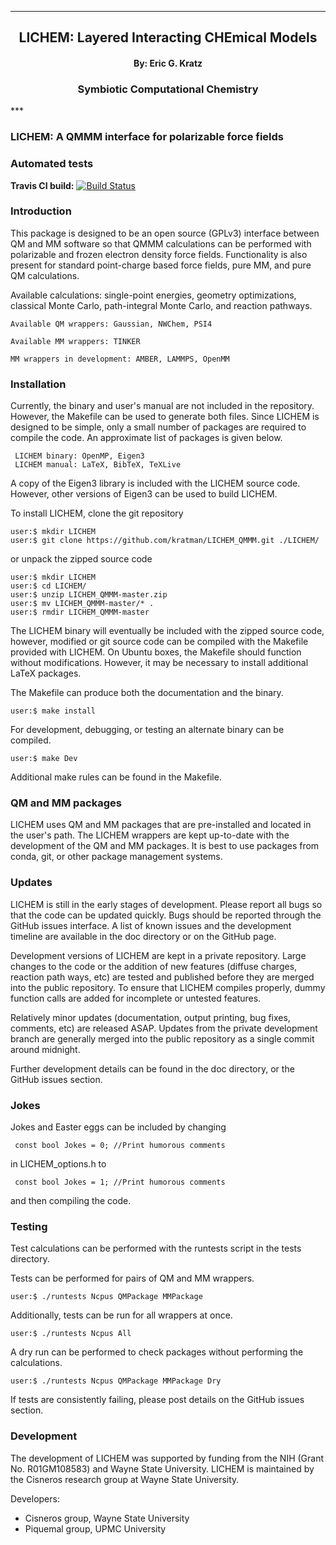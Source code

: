 
[//]: # (Mixture of GitHub markdown and HTML. HTML is needed for formatting.)

***
<div align=center> <h2>
LICHEM: Layered Interacting CHEmical Models
</h2> </div>

<div align=center> <h4> By: Eric G. Kratz </h4> </div>

<div align=center> <h3> Symbiotic Computational Chemistry </h3> </div>
***

### LICHEM: A QMMM interface for polarizable force fields

### Automated tests

**Travis CI build:** [![Build Status](https://travis-ci.org/kratman/LICHEM_QMMM.svg?branch=master)](https://travis-ci.org/kratman/LICHEM_QMMM)

### Introduction

This package is designed to be an open source (GPLv3) interface between QM
and MM software so that QMMM calculations can be performed with polarizable
and frozen electron density force fields. Functionality is also present for
standard point-charge based force fields, pure MM, and pure QM calculations.

Available calculations: single-point energies, geometry optimizations,
classical Monte Carlo, path-integral Monte Carlo, and reaction pathways.
```
Available QM wrappers: Gaussian, NWChem, PSI4

Available MM wrappers: TINKER

MM wrappers in development: AMBER, LAMMPS, OpenMM
```

### Installation

Currently, the binary and user's manual are not included in the repository.
However, the Makefile can be used to generate both files. Since LICHEM is
designed to be simple, only a small number of packages are required to compile
the code. An approximate list of packages is given below.
```
 LICHEM binary: OpenMP, Eigen3
 LICHEM manual: LaTeX, BibTeX, TeXLive
```
A copy of the Eigen3 library is included with the LICHEM source code.
However, other versions of Eigen3 can be used to build LICHEM.

To install LICHEM, clone the git repository
```
user:$ mkdir LICHEM
user:$ git clone https://github.com/kratman/LICHEM_QMMM.git ./LICHEM/
```

or unpack the zipped source code
```
user:$ mkdir LICHEM
user:$ cd LICHEM/
user:$ unzip LICHEM_QMMM-master.zip
user:$ mv LICHEM_QMMM-master/* .
user:$ rmdir LICHEM_QMMM-master
```

The LICHEM binary will eventually be included with the zipped source code,
however, modified or git source code can be compiled with the Makefile
provided with LICHEM. On Ubuntu boxes, the Makefile should function
without modifications. However, it may be necessary to install additional
LaTeX packages.

The Makefile can produce both the documentation and the binary.
```
user:$ make install
```

For development, debugging, or testing an alternate binary can be compiled.
```
user:$ make Dev
```

Additional make rules can be found in the Makefile.

### QM and MM packages

LICHEM uses QM and MM packages that are pre-installed and located in the
user's path. The LICHEM wrappers are kept up-to-date with the development of
the QM and MM packages. It is best to use packages from conda, git, or other
package management systems.

### Updates

LICHEM is still in the early stages of development. Please report all bugs so
that the code can be updated quickly. Bugs should be reported through the
GitHub issues interface. A list of known issues and the development timeline
are available in the doc directory or on the GitHub page.

Development versions of LICHEM are kept in a private repository. Large changes
to the code or the addition of new features (diffuse charges, reaction path
ways, etc) are tested and published before they are merged into the public
repository. To ensure that LICHEM compiles properly, dummy function calls are
added for incomplete or untested features.

Relatively minor updates (documentation, output printing, bug fixes, comments,
etc) are released ASAP. Updates from the private development branch are
generally merged into the public repository as a single commit around
midnight.

Further development details can be found in the doc directory, or the GitHub
issues section.

### Jokes

Jokes and Easter eggs can be included by changing
```
 const bool Jokes = 0; //Print humorous comments
```
in LICHEM_options.h to
```
 const bool Jokes = 1; //Print humorous comments
```
and then compiling the code.

### Testing

Test calculations can be performed with the runtests script in the tests
directory.

Tests can be performed for pairs of QM and MM wrappers.
```
user:$ ./runtests Ncpus QMPackage MMPackage
```

Additionally, tests can be run for all wrappers at once.
```
user:$ ./runtests Ncpus All
```

A dry run can be performed to check packages without performing the
calculations.
```
user:$ ./runtests Ncpus QMPackage MMPackage Dry
```

If tests are consistently failing, please post details on the GitHub issues
section.

### Development

The development of LICHEM was supported by funding from the NIH (Grant No.
R01GM108583) and Wayne State University. LICHEM is maintained by the Cisneros
research group at Wayne State University.

Developers:
<ul>
  <li>Cisneros group, Wayne State University
  <li>Piquemal group, UPMC University
</ul>

